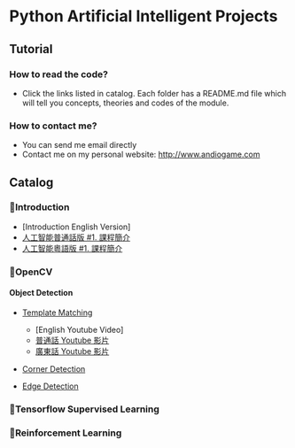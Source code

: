 # Python Artificial Intelligent Projects
## Tutorial
### How to read the code?
- Click the links listed in catalog. Each folder has a README.md file which will tell you concepts, theories and codes of the module.
### How to contact me?
- You can send me email directly
- Contact me on my personal website: http://www.andiogame.com
## Catalog
### :muscle:Introduction
- [Introduction English Version]
- [人工智能普通話版 #1. 課程簡介](https://www.youtube.com/watch?v=-4ggmfdXbnM)
- [人工智能粵語版 #1. 課程簡介](https://www.youtube.com/watch?v=eZHtGXjOE-w&t=418s)

### :muscle:OpenCV
#### Object Detection
- [Template Matching](https://github.com/hmlaiac/NEW_AI/tree/main/opencv/Template%20Matching)
  - [English Youtube Video]
  - [普通話 Youtube 影片](https://www.youtube.com/watch?v=DXFriv1fUyw)
  - [廣東話 Youtube 影片](https://www.youtube.com/watch?v=wxfHuGGJ4XQ&t=324s)

- [Corner Detection](https://github.com/hmlaiac/NEW_AI/tree/main/opencv/Corner%20Detection)

- [Edge Detection](https://github.com/hmlaiac/NEW_AI/tree/main/opencv/Edge%20Detection)
### :muscle:Tensorflow Supervised Learning
### :muscle:Reinforcement Learning
